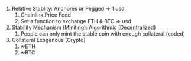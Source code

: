 1. Relative Stablity: Anchores or Pegged => 1 usd
    1. Chainlink Price Feed
    2. Set a function to exchange ETH & BTC => usd
2. Stability Mechanism (Miniting): Algorithmic (Decentralized)
    1. People can only mint the stable coin with enough collateral (coded)
3. Collateral Exogenous (Crypto)
    1. wETH
    2. wBTC